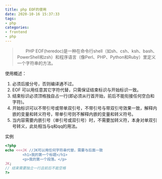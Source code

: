 ```yaml
---
title: php EOF的使用
date: 2020-10-16 15:37:33
tags:
- php
categories: 
- frontend
- php
---
```

>　　PHP EOF(heredoc)是一种在命令行shell（如sh、csh、ksh、bash、PowerShell和zsh）和程序语言（像Perl、PHP、Python和Ruby）里定义一个字符串的方法。
<!-- more -->

使用概述：

1. 必须后接分号，否则编译通不过。
2. EOF 可以用任意其它字符代替，只需保证结束标识与开始标识一致。
3. 结束标识必须顶格独自占一行(即必须从行首开始，前后不能衔接任何空白和字符)。
4. 开始标识可以不带引号或带单双引号，不带引号与带双引号效果一致，解释内嵌的变量和转义符号，带单引号则不解释内嵌的变量和转义符号。
5. 当内容需要内嵌引号（单引号或双引号）时，不需要加转义符，本身对单双引号转义，此处相当与q和qq的用法。

实例
```php
<?php
echo <<<JK //JK可以用任何字符串代替，需要与后面一致
        <h1>我的第一个标题</h1>
        <p>我的第一个段落。</p>
JK;
// 结束需要独立一行且前后不能空格
?>
```